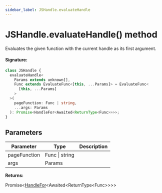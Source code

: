 ```yaml
---
sidebar_label: JSHandle.evaluateHandle
---
```


# JSHandle.evaluateHandle() method

Evaluates the given function with the current handle as its first argument.

#### Signature:

```typescript
class JSHandle {
  evaluateHandle<
    Params extends unknown[],
    Func extends EvaluateFunc<[this, ...Params]> = EvaluateFunc<
      [this, ...Params]
    >
  >(
    pageFunction: Func | string,
    ...args: Params
  ): Promise<HandleFor<Awaited<ReturnType<Func>>>>;
}
```

## Parameters

| Parameter    | Type           | Description |
| ------------ | -------------- | ----------- |
| pageFunction | Func \| string |             |
| args         | Params         |             |

**Returns:**

Promise&lt;[HandleFor](./puppeteer.handlefor.md)&lt;Awaited&lt;ReturnType&lt;Func&gt;&gt;&gt;&gt;
